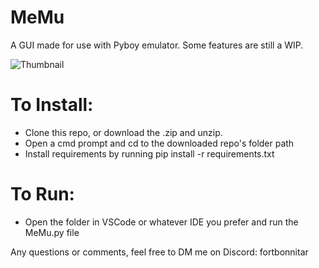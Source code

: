 # MeMu
 A GUI made for use with Pyboy emulator.
 Some features are still a WIP.




![Thumbnail](https://github.com/Fort-Bonnitar/MeMu/assets/100018719/91c52511-94a8-4f85-bbc2-2216bc626559)




# To Install:
- Clone this repo, or download the .zip and unzip.
- Open a cmd prompt and cd to the downloaded repo's folder path
- Install requirements by running pip install -r requirements.txt



# To Run:
- Open the folder in VSCode or whatever IDE you prefer and run the MeMu.py file




Any questions or comments, feel free to DM me on Discord: fortbonnitar
